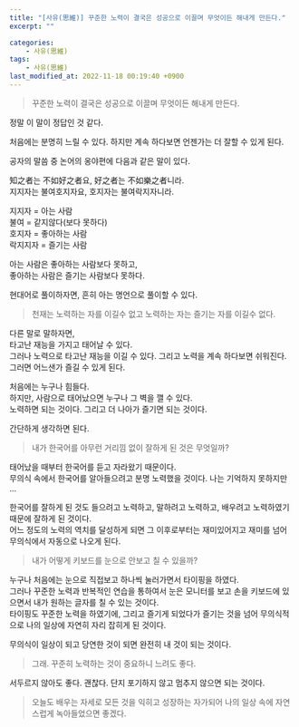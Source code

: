 ```yaml
---
title: "[사유(思維)] 꾸준한 노력이 결국은 성공으로 이끌며 무엇이든 해내게 만든다."
excerpt: ""

categories:
    - 사유(思維)
tags:
    - 사유(思維)
last_modified_at: 2022-11-18 00:19:40 +0900
---
```


> 꾸준한 노력이 결국은 성공으로 이끌며 무엇이든 해내게 만든다.

정말 이 말이 정답인 것 같다.  
  
처음에는 분명히 느릴 수 있다. 하지만 계속 하다보면 언젠가는 더 잘할 수 있게 된다.  

공자의 말씀 중 논어의 옹야편에 다음과 같은 말이 있다.  
  
知之者는 不如好之者요, 好之者는 不如樂之者니라.  
지지자는 불여호지자요, 호지자는 불여락지자니라. 
  
  
지지자 = 아는 사람  
불여 = 같지않다(보다 못하다)  
호지자 = 좋아하는 사람  
락지지자 = 즐기는 사람  
  
아는 사람은 좋아하는 사람보다 못하고,  
좋아하는 사람은 즐기는 사람보다 못하다.   
  
현대어로 풀이하자면, 흔히 아는 명언으로 풀이할 수 있다. 

> 천재는 노력하는 자를 이길수 없고 노력하는 자는 즐기는 자를 이길수 없다.
  
다른 말로 말하자면,   
타고난 재능을 가지고 태어날 수 있다.  
그러나 노력으로 타고난 재능을 이길 수 있다.
그리고 노력을 계속 하다보면 쉬워진다.
그러면 어느샌가 즐길 수 있게 된다.  

처음에는 누구나 힘들다.   
하지만, 사람으로 태어났으면 누구나 그 벽을 깰 수 있다.  
노력하면 되는 것이다. 그리고 더 나아가 즐기면 되는 것이다.  
  
간단하게 생각하면 된다.  
  
> 내가 한국어를 아무런 거리낌 없이 잘하게 된 것은 무엇일까?  
  
태어났을 때부터 한국어를 듣고 자라왔기 때문이다.  
무의식 속에서 한국어를 알아들으려고 분명 노력했을 것이다. 나는 기억하지 못하지만 ... 
  
한국어를 잘하게 된 것도 들으려고 노력하고, 말하려고 노력하고, 배우려고 노력하였기 때문에 잘하게 된 것이다.  
어느 정도의 노력의 역치를 달성하게 되면 그 이후로부터는 재미있어지고 재미를 넘어 무의식에서 자동으로 나오게 된다.  
  
> 내가 어떻게 키보드를 눈으로 안보고 칠 수 있을까?  
  
누구나 처음에는 눈으로 직접보고 하나씩 눌러가면서 타이핑을 하였다.  
그러나 꾸준한 노력과 반복적인 연습을 통하여서 눈은 모니터를 보고 손을 키보드에 있으면서 내가 원하는 글자를 칠 수 있는 것이다.  
타이핑도 꾸준한 노력을 하였기에, 그리고 즐기게 되었다가 즐기는 것을 넘어 무의식적으로 나의 일상에 자연히 자리 잡히게 된 것이다.   
  
무의식이 일상이 되고 당연한 것이 되면 완전히 내 것이 되는 것이다.  
  
> 그래. 꾸준히 노력하는 것이 중요하니 느려도 좋다. 
  
서두르지 않아도 좋다. 괜찮다. 단지 포기하지 않고 멈추지 않으면 되는 것이다.  
  
> 오늘도 배우는 자세로 모든 것을 익히고 성장하는 자가되어 나의 일상 속에 자연스럽게 녹아들었으면 좋겠다.   